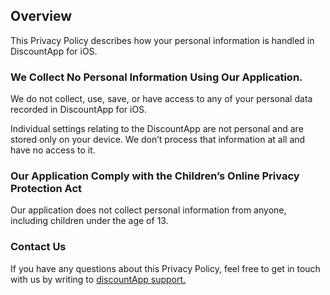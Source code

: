 ## Overview
This Privacy Policy describes how your personal information is handled in DiscountApp for iOS.

### We Collect No Personal Information Using Our Application.
We do not collect, use, save, or have access to any of your personal data recorded in DiscountApp for iOS.

Individual settings relating to the DiscountApp are not personal and are stored only on your device. We don’t process that information at all and have no access to it.

### Our Application Comply with the Children’s Online Privacy Protection Act
Our application does not collect personal information from anyone, including children under the age of 13.

### Contact Us
If you have any questions about this Privacy Policy, feel free to get in touch with us by writing to [discountApp support.](https://twitter.com/discountApp_) 